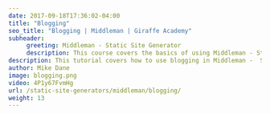```yaml
---
date: 2017-09-18T17:36:02-04:00
title: "Blogging"
seo_title: "Blogging | Middleman | Giraffe Academy"
subheader:
     greeting: Middleman - Static Site Generator
     description: This course covers the basics of using Middleman - Static Site Generator. Work your way through the videos and we'll teach you everything you need to know to create a professional and scalable website or blog!
description: This tutorial covers how to use blogging in Middleman -  Static Site Generator.
author: Mike Dane
image: blogging.png
video: 4P1y67FvmHg
url: /static-site-generators/middleman/blogging/
weight: 13
---
```

